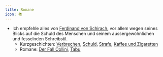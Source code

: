 ```yaml
---
title: Romane
icon: 📚
---
```


- Ich empfehle alles von [Ferdinand von Schirach](https://de.wikipedia.org/wiki/Ferdinand_von_Schirach), vor allem wegen seines Blicks auf die Schuld des Menschen und seinem aussergewöhnlichen und fesselnden Schreibstil.
  - Kurzgeschichten: [Verbrechen](https://www.orellfuessli.ch/shop/home/artikeldetails/ID146919015.html), [Schuld](https://www.orellfuessli.ch/shop/home/artikeldetails/ID46299302.html), [Strafe](https://www.orellfuessli.ch/shop/home/artikeldetails/ID142466199.html), [Kaffee und Zigaretten](https://www.orellfuessli.ch/shop/home/artikeldetails/ID145961166.html)
  - Romane: [Der Fall Collini](https://www.orellfuessli.ch/shop/home/artikeldetails/ID46299343.html), [Tabu](https://www.orellfuessli.ch/shop/home/artikeldetails/ID46299327.html)
